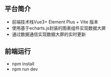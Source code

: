 

## 平台简介

* 前端技术栈Vue3+ Element Plus + Vite 版本
* 使用基于echarts.js封装的图表组件实现数据大屏
* 通过数据通信实现数据大屏的实时更新

## 前端运行
* npm install
* npm run dev
